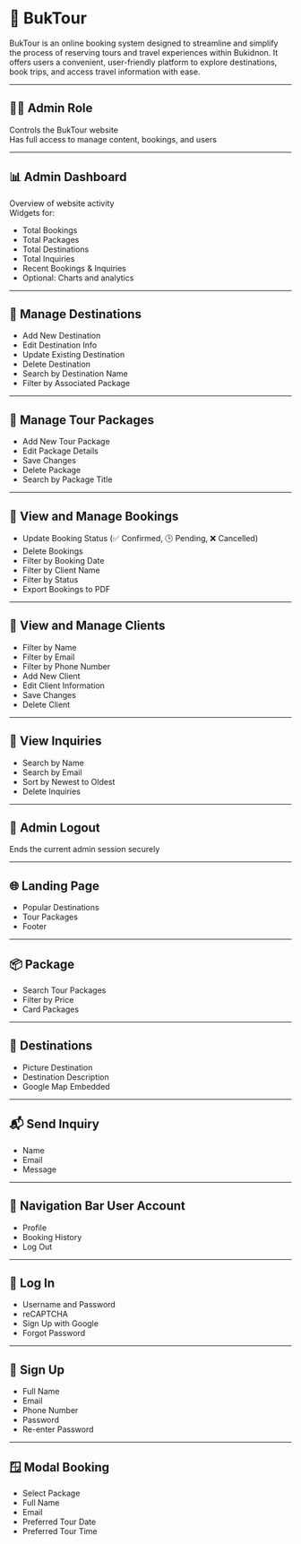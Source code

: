 # 🌄 BukTour

BukTour is an online booking system designed to streamline and simplify the process of reserving tours and travel experiences within Bukidnon. It offers users a convenient, user-friendly platform to explore destinations, book trips, and access travel information with ease.

---

## 🧑‍💼 Admin Role

Controls the BukTour website  
Has full access to manage content, bookings, and users

---

## 📊 Admin Dashboard

Overview of website activity  
Widgets for:

- Total Bookings  
- Total Packages  
- Total Destinations  
- Total Inquiries  
- Recent Bookings & Inquiries  
- Optional: Charts and analytics  

---

## 📍 Manage Destinations

- Add New Destination  
- Edit Destination Info  
- Update Existing Destination  
- Delete Destination  
- Search by Destination Name  
- Filter by Associated Package  

---

## 🧳 Manage Tour Packages

- Add New Tour Package  
- Edit Package Details  
- Save Changes  
- Delete Package  
- Search by Package Title  

---

## 📅 View and Manage Bookings

- Update Booking Status (✅ Confirmed, 🕒 Pending, ❌ Cancelled)  
- Delete Bookings  
- Filter by Booking Date  
- Filter by Client Name  
- Filter by Status  
- Export Bookings to PDF  

---

## 👥 View and Manage Clients

- Filter by Name  
- Filter by Email  
- Filter by Phone Number  
- Add New Client  
- Edit Client Information  
- Save Changes  
- Delete Client  

---

## 📩 View Inquiries

- Search by Name  
- Search by Email  
- Sort by Newest to Oldest  
- Delete Inquiries  

---

## 🚪 Admin Logout

Ends the current admin session securely

---

## 🌐 Landing Page

- Popular Destinations  
- Tour Packages  
- Footer  

---

## 📦 Package

- Search Tour Packages  
- Filter by Price  
- Card Packages  

---

## 📍 Destinations

- Picture Destination  
- Destination Description  
- Google Map Embedded  

---

## 📬 Send Inquiry

- Name  
- Email  
- Message  

---

## 🔗 Navigation Bar User Account

- Profile  
- Booking History  
- Log Out  

---

## 🔐 Log In

- Username and Password  
- reCAPTCHA  
- Sign Up with Google  
- Forgot Password  

---

## 📝 Sign Up

- Full Name  
- Email  
- Phone Number  
- Password  
- Re-enter Password  

---

## 🪟 Modal Booking

- Select Package  
- Full Name  
- Email  
- Preferred Tour Date  
- Preferred Tour Time  

